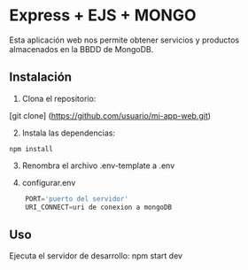 # Express + EJS + MONGO 

Esta aplicación web nos permite obtener servicios y productos almacenados en la BBDD de MongoDB.

## Instalación

1. Clona el repositorio:

[git clone] (https://github.com/usuario/mi-app-web.git)

2. Instala las dependencias:
```shell
npm install
```


3. Renombra el archivo .env-template a .env

4. configurar.env
```JavaScript
    PORT='puerto del servidor'
    URI_CONNECT=uri de conexion a mongoDB
```

## Uso

Ejecuta el servidor de desarrollo:
npm start dev

